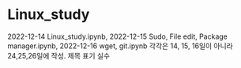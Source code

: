 # Linux_study
2022-12-14 Linux_study.ipynb,  2022-12-15 Sudo, File edit, Package manager.ipynb,  2022-12-16 wget, git.ipynb 각각은 14, 15, 16일이 아니라 24,25,26일에 작성. 제목 표기 실수
